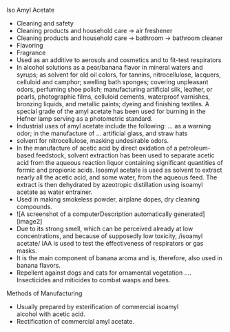 Iso Amyl Acetate

* Cleaning and safety  
* Cleaning products and household care \-\> air freshener  
* Cleaning products and household care \-\> bathroom \-\> bathroom cleaner  
* Flavoring  
* Fragrance  
* Used as an additive to aerosols and cosmetics and to fit-test respirators  
* In alcohol solutions as a pear/banana flavor in mineral waters and syrups; as solvent for old oil colors, for tannins, nitrocellulose, lacquers, celluloid and camphor; swelling bath sponges; covering unpleasant odors, perfuming shoe polish; manufacturing artificial silk, leather, or pearls, photographic films, celluloid cements, waterproof varnishes, bronzing liquids, and metallic paints; dyeing and finishing textiles. A special grade of the amyl acetate has been used for burning in the Hefner lamp serving as a photometric standard.  
* Industrial uses of amyl acetate include the following: ... as a warning odor; in the manufacture of ... artificial glass, and straw hats  
* solvent for nitrocellulose, masking undesirable odors.  
* In the manufacture of acetic acid by direct oxidation of a petroleum-based feedstock, solvent extraction has been used to separate acetic acid from the aqueous reaction liquor containing significant quantities of formic and propionic acids. Isoamyl acetate is used as solvent to extract nearly all the acetic acid, and some water, from the aqueous feed. The extract is then dehydrated by azeotropic distillation using isoamyl acetate as water entrainer.  
* Used in making smokeless powder, airplane dopes, dry cleaning compounds.  
* ![A screenshot of a computerDescription automatically generated][image2]  
* Due to its strong smell, which can be perceived already at low concentrations, and because of supposedly low toxicity, /isoamyl acetate/ IAA is used to test the effectiveness of respirators or gas masks.  
* It is the main component of banana aroma and is, therefore, also used in banana flavors.  
* Repellent against dogs and cats for ornamental vegetation .... Insecticides and miticides to combat wasps and bees.

Methods of Manufacturing

* Usually prepared by esterification of commercial isoamyl alcohol with acetic acid.  
* Rectification of commercial amyl acetate.